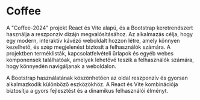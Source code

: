 # Coffee

A "Coffee-2024" projekt React és Vite alapú, és a Bootstrap keretrendszert használja a reszponzív dizájn megvalósításához. Az alkalmazás célja, hogy egy modern, interaktív kávézó weboldalt hozzon létre, amely könnyen kezelhető, és szép megjelenést biztosít a felhasználók számára. A projektben terméklisták, kapcsolatfelvételi űrlapok és egyéb webes komponensek találhatóak, amelyek lehetővé teszik a felhasználók számára, hogy könnyedén navigáljanak a weboldalon.

A Bootstrap használatának köszönhetően az oldal reszponzív és gyorsan alkalmazkodik különböző eszközökhöz. A React és Vite kombinációja biztosítja a gyors fejlesztést és a dinamikus felhasználói élményt. 
